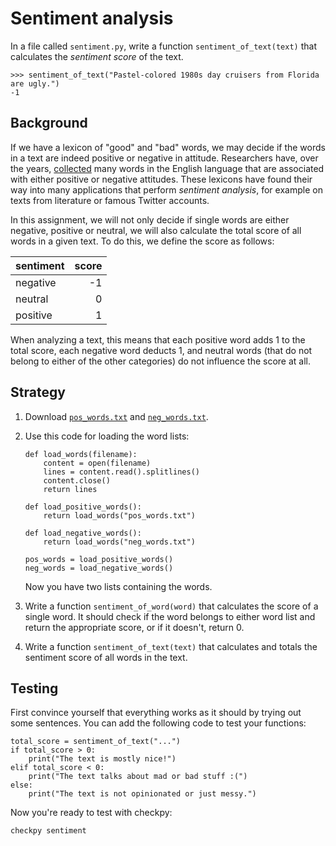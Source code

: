 # Sentiment analysis

In a file called `sentiment.py`, write a function `sentiment_of_text(text)` that calculates the *sentiment score* of the text.

    >>> sentiment_of_text("Pastel-colored 1980s day cruisers from Florida are ugly.")
    -1

## Background

If we have a lexicon of "good" and "bad" words, we may decide if the words in a text are indeed positive or negative in attitude. Researchers have, over the years, [collected](https://www.cs.uic.edu/~liub/FBS/sentiment-analysis.html#lexicon) many words in the English language that are associated with either positive or negative attitudes. These lexicons have found their way into many applications that perform *sentiment analysis*, for example on texts from literature or famous Twitter accounts.

In this assignment, we will not only decide if single words are either negative, positive or neutral, we will also calculate the total score of all words in a given text. To do this, we define the score as follows:

| sentiment | score |  
| --------- | ----: |  
| negative  |    -1 |  
| neutral   |     0 |  
| positive  |     1 |  

When analyzing a text, this means that each positive word adds 1 to the total score, each negative word deducts 1, and neutral words (that do not belong to either of the other categories) do not influence the score at all.


## Strategy

1. Download [`pos_words.txt`](pos_words.txt) and [`neg_words.txt`](neg_words.txt).

2. Use this code for loading the word lists:

       def load_words(filename):
           content = open(filename)
           lines = content.read().splitlines()
           content.close()
           return lines

       def load_positive_words():
           return load_words("pos_words.txt")

       def load_negative_words():
           return load_words("neg_words.txt")

       pos_words = load_positive_words()
       neg_words = load_negative_words()

   Now you have two lists containing the words.

3. Write a function `sentiment_of_word(word)` that calculates the score of a single word. It should check if the word belongs to either word list and return the appropriate score, or if it doesn't, return 0.

4. Write a function `sentiment_of_text(text)` that calculates and totals the sentiment score of all words in the text.


## Testing

First convince yourself that everything works as it should by trying out some sentences. You can add the following code to test your functions:

    total_score = sentiment_of_text("...")
    if total_score > 0:
        print("The text is mostly nice!")
    elif total_score < 0:
        print("The text talks about mad or bad stuff :(")
    else:
        print("The text is not opinionated or just messy.")

Now you're ready to test with checkpy:

    checkpy sentiment
